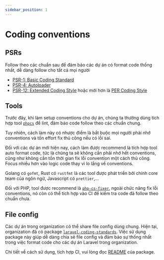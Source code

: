 ```yaml
---
sidebar_position: 1
---
```


# Coding conventions

## PSRs

Follow theo các chuẩn sau để đảm bảo các dự án có format code thống nhất, dễ dàng follow cho tất cả mọi người
- [PSR-1: Basic Coding Standard](https://www.php-fig.org/psr/psr-1/)
- [PSR-4: Autoloader](https://www.php-fig.org/psr/psr-4/)
- [PSR-12: Extended Coding Style](https://www.php-fig.org/psr/psr-12/) hoặc mới hơn là [PER Coding Style](https://www.php-fig.org/per/coding-style/)

## Tools

Trước đây, khi làm setup conventions cho dự án, chúng ta thường dùng tích hợp tool [`phpcs`](https://github.com/squizlabs/PHP_CodeSniffer) để lint, đảm bảo code follow theo các chuẩn chung.

Tuy nhiên, cách làm này có nhược điểm là bắt buộc mọi người phải nhớ conventions và tốn effort fix thủ công nếu có lỗi sai.

Đối với các dự án mới hiện nay, cách làm được recommend là tích hợp tool auto format code, tức là chúng ta sẽ không cần phải nhớ hết conventions, cũng như không cần tốn thời gian fix lỗi convention một cách thủ công. Focus nhiều hơn vào logic code thay vì lo lắng về conventions.

Golang có `gofmt`, Rust có `rustfmt` là các tool được phát triển bởi chính core team của ngôn ngữ, Javascript có `prettier`,...

Đối với PHP, tool được recommend là [`php-cs-fixer`](https://github.com/PHP-CS-Fixer/PHP-CS-Fixer), ngoài chức năng fix lỗi conventions, nó còn có thể tích hợp vào CI để kiểm tra code đã follow theo chuẩn chưa.

## File config

Các dự án trong organization có thể share file config dùng chung. Hiện tại, organization đã có package [`laravel-coding-standards`](https://github.com/AvengersCodeLovers/laravel-coding-standards). Việc sử dụng package này giúp dễ dàng chia sẻ file config và đảm bảo sự thống nhất trong việc format code cho các dự án Laravel trong organization.

Chi tiết về cách sử dụng, tích hợp CI, vui lòng đọc [README](https://github.com/AvengersCodeLovers/laravel-coding-standards) của package.
